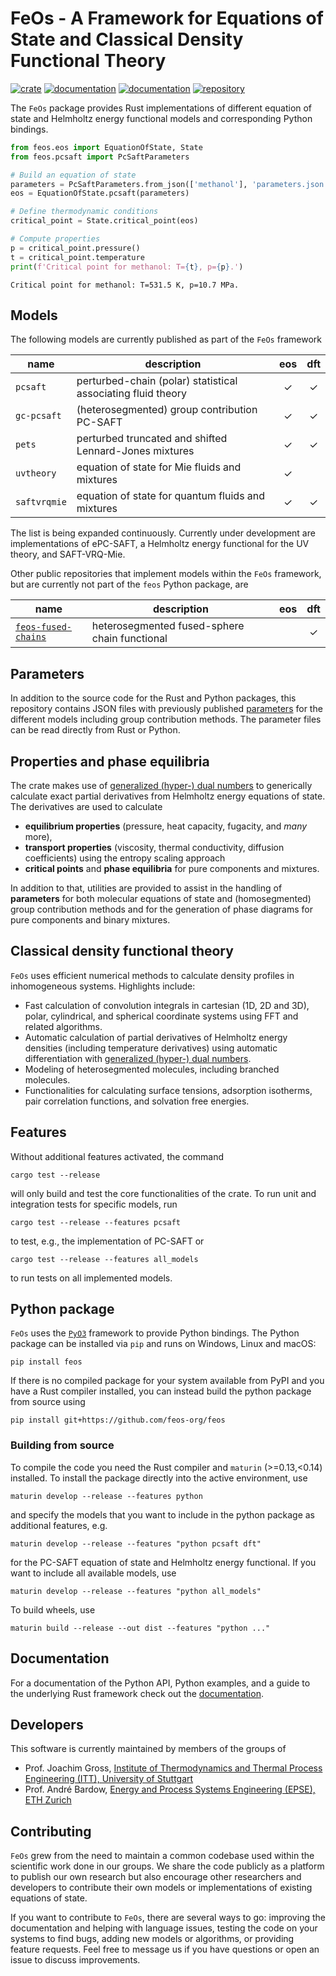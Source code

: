 # FeOs - A Framework for Equations of State and Classical Density Functional Theory

[![crate](https://img.shields.io/crates/v/feos.svg)](https://crates.io/crates/feos)
[![documentation](https://docs.rs/feos/badge.svg)](https://docs.rs/feos)
[![documentation](https://img.shields.io/badge/docs-github--pages-blue)](https://feos-org.github.io/feos/)
[![repository](https://img.shields.io/pypi/v/feos)](https://pypi.org/project/feos/)

The `FeOs` package provides Rust implementations of different equation of state and Helmholtz energy functional models and corresponding Python bindings.

```python
from feos.eos import EquationOfState, State
from feos.pcsaft import PcSaftParameters

# Build an equation of state
parameters = PcSaftParameters.from_json(['methanol'], 'parameters.json')
eos = EquationOfState.pcsaft(parameters)

# Define thermodynamic conditions
critical_point = State.critical_point(eos)

# Compute properties
p = critical_point.pressure()
t = critical_point.temperature
print(f'Critical point for methanol: T={t}, p={p}.')
```
```terminal
Critical point for methanol: T=531.5 K, p=10.7 MPa.
```

## Models
The following models are currently published as part of the `FeOs` framework

|name|description|eos|dft|
|-|-|:-:|:-:|
|`pcsaft`|perturbed-chain (polar) statistical associating fluid theory|✓|✓|
|`gc-pcsaft`|(heterosegmented) group contribution PC-SAFT|✓|✓|
|`pets`|perturbed truncated and shifted Lennard-Jones mixtures|✓|✓|
|`uvtheory`|equation of state for Mie fluids and mixtures|✓||
|`saftvrqmie`|equation of state for quantum fluids and mixtures|✓|✓|

The list is being expanded continuously. Currently under development are implementations of ePC-SAFT, a Helmholtz energy functional for the UV theory, and SAFT-VRQ-Mie.

Other public repositories that implement models within the `FeOs` framework, but are currently not part of the `feos` Python package, are

|name|description|eos|dft|
|-|-|:-:|:-:|
|[`feos-fused-chains`](https://github.com/feos-org/feos-fused-chains)|heterosegmented fused-sphere chain functional||✓|

## Parameters
In addition to the source code for the Rust and Python packages, this repository contains JSON files with previously published [parameters](https://github.com/feos-org/feos/tree/main/parameters) for the different models including group contribution methods. The parameter files can be read directly from Rust or Python.

## Properties and phase equilibria

The crate makes use of [generalized (hyper-) dual numbers](https://github.com/itt-ustutt/num-dual) to generically calculate exact partial derivatives from Helmholtz energy equations of state. The derivatives are used to calculate
- **equilibrium properties** (pressure, heat capacity, fugacity, and *many* more),
- **transport properties** (viscosity, thermal conductivity, diffusion coefficients) using the entropy scaling approach
- **critical points** and **phase equilibria** for pure components and mixtures.

In addition to that, utilities are provided to assist in the handling of **parameters** for both molecular equations of state and (homosegmented) group contribution methods and for the generation of phase diagrams for pure components and binary mixtures.

## Classical density functional theory

`FeOs` uses efficient numerical methods to calculate density profiles in inhomogeneous systems. Highlights include:
- Fast calculation of convolution integrals in cartesian (1D, 2D and 3D), polar, cylindrical, and spherical coordinate systems using FFT and related algorithms.
- Automatic calculation of partial derivatives of Helmholtz energy densities (including temperature derivatives) using automatic differentiation with [generalized (hyper-) dual numbers](https://github.com/itt-ustutt/num-dual).
- Modeling of heterosegmented molecules, including branched molecules.
- Functionalities for calculating surface tensions, adsorption isotherms, pair correlation functions, and solvation free energies.

## Features

Without additional features activated, the command
```
cargo test --release
```
will only build and test the core functionalities of the crate. To run unit and integration tests for specific models, run
```
cargo test --release --features pcsaft
```
to test, e.g., the implementation of PC-SAFT or
```
cargo test --release --features all_models
```
to run tests on all implemented models.

## Python package

`FeOs` uses the [`PyO3`](https://github.com/PyO3/pyo3) framework to provide Python bindings. The Python package can be installed via `pip` and runs on Windows, Linux and macOS:

```
pip install feos
```

If there is no compiled package for your system available from PyPI and you have a Rust compiler installed, you can instead build the python package from source using

```
pip install git+https://github.com/feos-org/feos
```

### Building from source

To compile the code you need the Rust compiler and `maturin` (>=0.13,<0.14) installed.
To install the package directly into the active environment, use

```
maturin develop --release --features python
```

and specify the models that you want to include in the python package as additional features, e.g.

```
maturin develop --release --features "python pcsaft dft"
```

for the PC-SAFT equation of state and Helmholtz energy functional. If you want to include all available models, use

```
maturin develop --release --features "python all_models"
```

To build wheels, use

```
maturin build --release --out dist --features "python ..."
```

## Documentation

For a documentation of the Python API, Python examples, and a guide to the underlying Rust framework check out the [documentation](https://feos-org.github.io/feos/).

## Developers

This software is currently maintained by members of the groups of
- Prof. Joachim Gross, [Institute of Thermodynamics and Thermal Process Engineering (ITT), University of Stuttgart](https://www.itt.uni-stuttgart.de/)
- Prof. André Bardow, [Energy and Process Systems Engineering (EPSE), ETH Zurich](https://epse.ethz.ch/)

## Contributing

`FeOs` grew from the need to maintain a common codebase used within the scientific work done in our groups. We share the code publicly as a platform to publish our own research but also encourage other researchers and developers to contribute their own models or implementations of existing equations of state.

If you want to contribute to ``FeOs``, there are several ways to go: improving the documentation and helping with language issues, testing the code on your systems to find bugs, adding new models or algorithms, or providing feature requests. Feel free to message us if you have questions or open an issue to discuss improvements.
